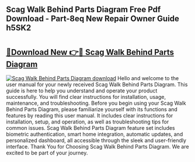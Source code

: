## Scag Walk Behind Parts Diagram Free Pdf Download - Part-8eq New Repair Owner Guide h5SK2

# <h2><a href="http://dfqb2h7.blite.top/?on=Scag+Walk+Behind+Parts+Diagram">🔗Download New 👉🔴 Scag Walk Behind Parts Diagram</a></h2>

[![Scag Walk Behind Parts Diagram download](https://i.imgur.com/lujVjoI.png)](http://dfqb2h7.blite.top/?on=Scag+Walk+Behind+Parts+Diagram)
Hello and welcome to the user manual for your newly received Scag Walk Behind Parts Diagram. This guide is here to help you understand and operate your product successfully. You will find clear instructions for installation, usage, maintenance, and troubleshooting. Before you begin using your Scag Walk Behind Parts Diagram, please familiarize yourself with its functions and features by reading this user manual. It includes clear instructions for installation, setup, and operation, as well as troubleshooting tips for common issues. Scag Walk Behind Parts Diagram feature set includes biometric authentication, smart home integration, automatic updates, and personalized dashboard, all accessible through the sleek and user-friendly interface. Thank You for Choosing Scag Walk Behind Parts Diagram. We are excited to be part of your journey.
